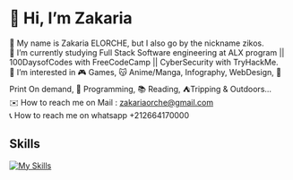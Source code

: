 # 💫 Hi, I’m Zakaria

👋 My name is Zakaria ELORCHE, but I also go by the nickname zikos.<br>
🌱 I’m currently studying Full Stack Software engineering at ALX program || 100DaysofCodes with FreeCodeCamp || CyberSecurity with TryHackMe.<br>
👀 I’m interested in 🎮 Games, 😽 Anime/Manga, Infography, WebDesign, 👕 Print On demand, 💾 Programming, 📚 Reading, ⛺Tripping & Outdoors...<br>
✉️ How to reach me on Mail : zakariaorche@gmail.com<br>
📞 How to reach me on whatsapp +212664170000<br>

## Skills

[![My Skills](https://skillicons.dev/icons?i=ae,ai,androidstudio,apple,azure,bash,bots,c,codepen,c,cs,cpp,codepen,css,debian,devto,discord,docker,emacs,figma,git,github,grafana,heroku,html,htmx,instagram,kali,linux,mysql,php,powershell,ps,py,r,raspberrypi,redhat,sublime,ubuntu,vim,visualstudio,vscode,windows,wordpress&theme=light)](https://skillicons.dev)
